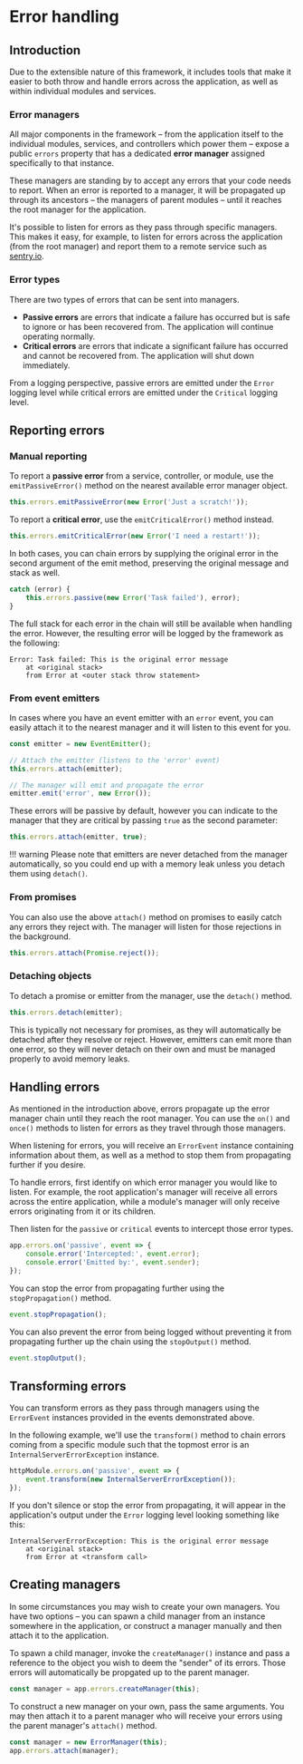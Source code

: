 # Error handling

## Introduction

Due to the extensible nature of this framework, it includes tools that make it easier to both throw and handle errors
across the application, as well as within individual modules and services.

### Error managers

All major components in the framework – from the application itself to the individual modules, services, and
controllers which power them – expose a public `errors` property that has a dedicated **error manager** assigned
specifically to that instance.

These managers are standing by to accept any errors that your code needs to report. When an error is reported to a
manager, it will be propagated up through its ancestors – the managers of parent modules – until it reaches the root
manager for the application.

It's possible to listen for errors as they pass through specific managers. This makes it easy, for example, to listen
for errors across the application (from the root manager) and report them to a remote service such as
[sentry.io](https://sentry.io).

### Error types

There are two types of errors that can be sent into managers.

- **Passive errors** are errors that indicate a failure has occurred but is safe to ignore or has been recovered from.
  The application will continue operating normally.
- **Critical errors** are errors that indicate a significant failure has occurred and cannot be recovered from.
  The application will shut down immediately.

From a logging perspective, passive errors are emitted under the `Error` logging level while critical errors are
emitted under the `Critical` logging level.

## Reporting errors

### Manual reporting

To report a **passive error** from a service, controller, or module, use the `emitPassiveError()` method on the nearest
available error manager object.

```ts
this.errors.emitPassiveError(new Error('Just a scratch!'));
```

To report a **critical error**, use the `emitCriticalError()` method instead.

```ts
this.errors.emitCriticalError(new Error('I need a restart!'));
```

In both cases, you can chain errors by supplying the original error in the second argument of the emit method,
preserving the original message and stack as well.

```ts
catch (error) {
	this.errors.passive(new Error('Task failed'), error);
}
```

The full stack for each error in the chain will still be available when handling the error. However, the resulting
error will be logged by the framework as the following:

```
Error: Task failed: This is the original error message
    at <original stack>
	from Error at <outer stack throw statement>
```

### From event emitters

In cases where you have an event emitter with an `error` event, you can easily attach it to the nearest manager and it
will listen to this event for you.

```ts
const emitter = new EventEmitter();

// Attach the emitter (listens to the 'error' event)
this.errors.attach(emitter);

// The manager will emit and propagate the error
emitter.emit('error', new Error());
```

These errors will be passive by default, however you can indicate to the manager that they are critical by passing
`true` as the second parameter:

```ts
this.errors.attach(emitter, true);
```

!!! warning
	Please note that emitters are never detached from the manager automatically, so you could end up with a memory
	leak unless you detach them using `detach()`.

### From promises

You can also use the above `attach()` method on promises to easily catch any errors they reject with. The manager will
listen for those rejections in the background.

```ts
this.errors.attach(Promise.reject());
```

### Detaching objects

To detach a promise or emitter from the manager, use the `detach()` method.

```ts
this.errors.detach(emitter);
```

This is typically not necessary for promises, as they will automatically be detached after they resolve or reject.
However, emitters can emit more than one error, so they will never detach on their own and must be managed properly to
avoid memory leaks.

## Handling errors

As mentioned in the introduction above, errors propagate up the error manager chain until they reach the root manager.
You can use the `on()` and `once()` methods to listen for errors as they travel through those managers.

When listening for errors, you will receive an `ErrorEvent` instance containing information about them, as well as
a method to stop them from propagating further if you desire.

To handle errors, first identify on which error manager you would like to listen. For example, the root application's
manager will receive all errors across the entire application, while a module's manager will only receive errors
originating from it or its children.

Then listen for the `passive` or `critical` events to intercept those error types.

```ts
app.errors.on('passive', event => {
	console.error('Intercepted:', event.error);
	console.error('Emitted by:', event.sender);
});
```

You can stop the error from propagating further using the `stopPropagation()` method.

```ts
event.stopPropagation();
```

You can also prevent the error from being logged without preventing it from propagating further up the chain using
the `stopOutput()` method.

```ts
event.stopOutput();
```

## Transforming errors

You can transform errors as they pass through managers using the `ErrorEvent` instances provided in the events
demonstrated above.

In the following example, we'll use the `transform()` method to chain errors coming from a specific module such that
the topmost error is an `InternalServerErrorException` instance.

```ts
httpModule.errors.on('passive', event => {
	event.transform(new InternalServerErrorException());
});
```

If you don't silence or stop the error from propagating, it will appear in the application's output under the `Error`
logging level looking something like this:

```
InternalServerErrorException: This is the original error message
    at <original stack>
	from Error at <transform call>
```

## Creating managers

In some circumstances you may wish to create your own managers. You have two options – you can spawn a child manager
from an instance somewhere in the application, or construct a manager manually and then attach it to the application.

To spawn a child manager, invoke the `createManager()` instance and pass a reference to the object you wish to deem
the "sender" of its errors. Those errors will automatically be propgated up to the parent manager.

```ts
const manager = app.errors.createManager(this);
```

To construct a new manager on your own, pass the same arguments. You may then attach it to a parent manager who will
receive your errors using the parent manager's `attach()` method.

```ts
const manager = new ErrorManager(this);
app.errors.attach(manager);
```

